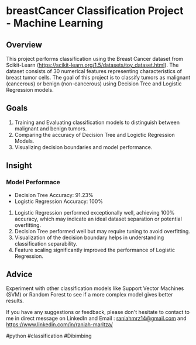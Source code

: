 # breastCancer Classification Project - Machine Learning
## Overview
This project performs classification using the Breast Cancer dataset from Scikit-Learn (https://scikit-learn.org/1.5/datasets/toy_dataset.html). The dataset consists of 30 numerical features representing characteristics of breast tumor cells. The goal of this project is to classify tumors as malignant (cancerous) or benign (non-cancerous) using Decision Tree and Logistic Regression models.

## Goals
1. Training and Evaluating classification models to distinguish between malignant and benign tumors.
2. Comparing the accuracy of Decision Tree and Logictic Regression Models.
3. Visualizing decision boundaries and model performance.

## Insight
### Model Performace
- Decision Tree Accuracy: 91.23%
- Logistic Regression Accuracy: 100%

1. Logistic Regression performed exceptionally well, achieving 100% accuracy, which may indicate an ideal dataset separation or potential overfitting.
2. Decision Tree performed well but may require tuning to avoid overfitting.
3. Visualization of the decision boundary helps in understanding classification separability.
4. Feature scaling significantly improved the performance of Logistic Regression.

## Advice
Experiment with other classification models like Support Vector Machines (SVM) or Random Forest to see if a more complex model gives better results.

If you have any suggestions or feedback, please don't hesitate to contact to me in direct message on LinkedIn and Email : raniahmrz14@gmail.com and https://www.linkedin.com/in/raniah-maritza/

#python #classification #Dibimbing

